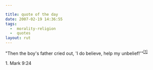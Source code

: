 ```yaml
---

title: quote of the day
date: 2007-02-19 14:36:55
tags:
  -  morality-religion
  -  quotes
layout: rut
---
```


"Then the boy's father cried out, 'I do believe, help my unbelief!'"<sup>[\[1\]][ref1]</sup>

<div markdown="1" class="postrefs">
1. Mark 9:24
</div>

[ref1]: http://www.usccb.org/nab/bible/mark/mark9.htm#v24 "Mark 9:24"

